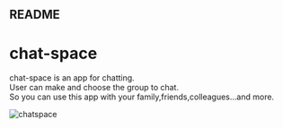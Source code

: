 ## README

# chat-space
chat-space is an app for chatting.<br>
User can make and choose the group to chat.<br>
So you can use this app with your family,friends,colleagues...and more.
 
![chatspace](chat-space.gif)

